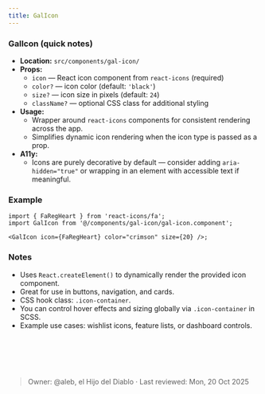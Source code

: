 ```yaml
---
title: GalIcon
---
```


### GalIcon (quick notes)
- **Location:** `src/components/gal-icon/`
- **Props:**  
  - `icon` — React icon component from `react-icons` (required)  
  - `color?` — icon color (default: `'black'`)  
  - `size?` — icon size in pixels (default: `24`)  
  - `className?` — optional CSS class for additional styling  
- **Usage:**  
  - Wrapper around `react-icons` components for consistent rendering across the app.
  - Simplifies dynamic icon rendering when the icon type is passed as a prop.
- **A11y:**  
  - Icons are purely decorative by default — consider adding `aria-hidden="true"` or wrapping in an element with accessible text if meaningful.

### Example
```tsx
import { FaRegHeart } from 'react-icons/fa';
import GalIcon from '@/components/gal-icon/gal-icon.component';

<GalIcon icon={FaRegHeart} color="crimson" size={20} />;
```

### Notes
- Uses `React.createElement()` to dynamically render the provided icon component.
- Great for use in buttons, navigation, and cards.
- CSS hook class: `.icon-container`.
- You can control hover effects and sizing globally via `.icon-container` in SCSS.
- Example use cases: wishlist icons, feature lists, or dashboard controls.

<br></br>
<br></br>
> Owner: @aleb, el Hijo del Diablo · Last reviewed: Mon, 20 Oct 2025